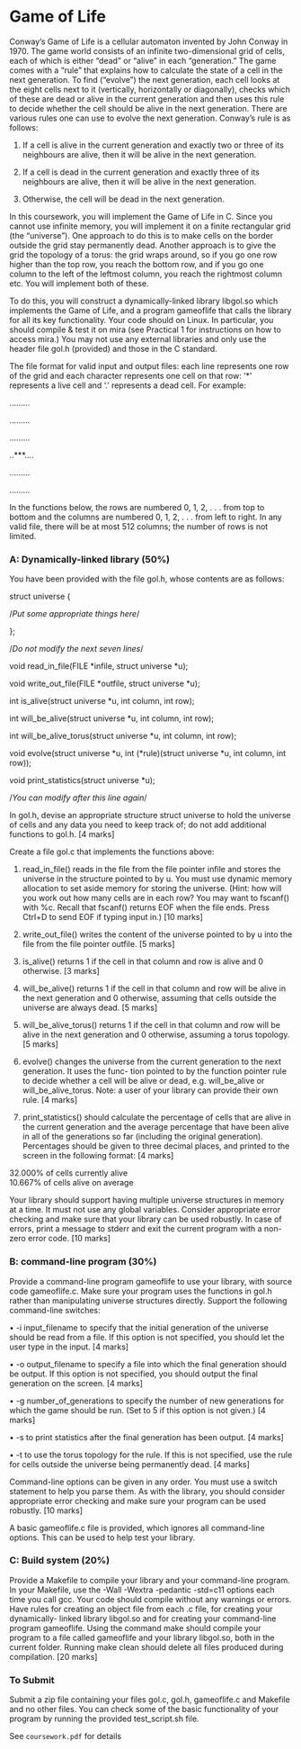# Game of Life

Conway’s Game of Life is a cellular automaton invented by John Conway in 1970. The game world consists of an infinite two-dimensional grid of cells, each of which is either “dead” or “alive” in each “generation.” The game comes with a “rule” that explains how to calculate the state of a cell in the next generation. To find (“evolve”) the next generation, each cell looks at the eight cells next to it (vertically, horizontally or diagonally), checks which of these are dead or alive in the current generation and then uses this rule to decide whether the cell should be alive in the next generation. There are various rules one can use to evolve the next generation. Conway’s rule is as follows:

  1. If a cell is alive in the current generation and exactly two or three of its neighbours are alive, then it will be alive in the next generation.

  2. If a cell is dead in the current generation and exactly three of its neighbours are alive, then it will be alive in the next generation.

  3. Otherwise, the cell will be dead in the next generation.

In this coursework, you will implement the Game of Life in C. Since you cannot use infinite memory, you will implement it on a finite rectangular grid (the “universe”). One approach to do this is to make cells on the border outside the grid stay permanently dead. Another approach is to give the grid the topology of a torus: the grid wraps around, so if you go one row higher than the top row, you reach the bottom row, and if you go one column to the left of the leftmost column, you reach the rightmost column etc. You will implement both of these.

To do this, you will construct a dynamically-linked library libgol.so which implements the Game of Life, and a program gameoflife that calls the library for all its key functionality. Your code should on Linux. In particular, you should compile & test it on mira (see Practical 1 for instructions on how to access mira.) You may not use any external libraries and only use the header file gol.h (provided) and those in the C standard.

The file format for valid input and output files: each line represents one row of the grid and each character represents one cell on that row: ‘*’ represents a live cell and ‘.’ represents a dead cell. For example:

.........

.........

.........

..***....

.........

.........


In the functions below, the rows are numbered 0, 1, 2, . . . from top to bottom and the columns are numbered 0, 1, 2, . . . from left to right. In any valid file, there will be at most 512 columns; the number of rows is not limited.


### A: Dynamically-linked library (50%)

You have been provided with the file gol.h, whose contents are as follows:

struct universe {

/*Put some appropriate things here*/

};

/*Do not modify the next seven lines*/

void read_in_file(FILE *infile, struct universe *u);

void write_out_file(FILE *outfile, struct universe *u);

int is_alive(struct universe *u, int column, int row);

int will_be_alive(struct universe *u, int column, int row);

int will_be_alive_torus(struct universe *u, int column, int row);

void evolve(struct universe *u, int (*rule)(struct universe *u, int column, int row));

void print_statistics(struct universe *u);

/*You can modify after this line again*/


In gol.h, devise an appropriate structure struct universe to hold the universe of cells and any data you need to keep track of; do not add additional functions to gol.h. [4 marks]

Create a file gol.c that implements the functions above:

  1. read_in_file() reads in the file from the file pointer infile and stores the universe in the structure pointed to by u. You must use dynamic memory allocation to set aside memory for storing the universe. (Hint: how will you work out how many cells are in each row? You may want to fscanf() with %c. Recall that fscanf() returns EOF when the file ends. Press Ctrl+D to send EOF if typing input in.) [10 marks]

  2. write_out_file() writes the content of the universe pointed to by u into the file from the file pointer outfile. [5 marks]

  3. is_alive() returns 1 if the cell in that column and row is alive and 0 otherwise. [3 marks]

  4. will_be_alive() returns 1 if the cell in that column and row will be alive in the next generation and 0 otherwise, assuming that cells outside the universe are always dead. [5 marks]

  5. will_be_alive_torus() returns 1 if the cell in that column and row will be alive in the next generation and 0 otherwise, assuming a torus topology. [5 marks]

  6. evolve() changes the universe from the current generation to the next generation. It uses the func- tion pointed to by the function pointer rule to decide whether a cell will be alive or dead, e.g. will_be_alive or will_be_alive_torus. Note: a user of your library can provide their own rule. [4 marks]

  7. print_statistics() should calculate the percentage of cells that are alive in the current generation and the average percentage that have been alive in all of the generations so far (including the original generation). Percentages should be given to three decimal places, and printed to the screen in the following format: [4 marks]

  32.000% of cells currently alive <br>
  10.667% of cells alive on average

Your library should support having multiple universe structures in memory at a time. It must not use any global variables. Consider appropriate error checking and make sure that your library can be used robustly. In case of errors, print a message to stderr and exit the current program with a non-zero error code. [10 marks]


### B: command-line program (30%)

Provide a command-line program gameoflife to use your library, with source code gameoflife.c. Make sure your program uses the functions in gol.h rather than manipulating universe structures directly. Support the following command-line switches:

  • -i input_filename to specify that the initial generation of the universe should be read from a file. If this option is not specified, you should let the user type in the input. [4 marks]

  • -o output_filename to specify a file into which the final generation should be output. If this option is not specified, you should output the final generation on the screen. [4 marks]

  • -g number_of_generations to specify the number of new generations for which the game should be run. (Set to 5 if this option is not given.) [4 marks]

  • -s to print statistics after the final generation has been output. [4 marks]

  • -t to use the torus topology for the rule. If this is not specified, use the rule for cells outside the universe being permanently dead. [4 marks]

Command-line options can be given in any order. You must use a switch statement to help you parse them. As with the library, you should consider appropriate error checking and make sure your program can be used robustly. [10 marks]

A basic gameoflife.c file is provided, which ignores all command-line options. This can be used to help test your library.


### C: Build system (20%)

Provide a Makefile to compile your library and your command-line program. In your Makefile, use the -Wall -Wextra -pedantic -std=c11 options each time you call gcc. Your code should compile without any warnings or errors. Have rules for creating an object file from each .c file, for creating your dynamically- linked library libgol.so and for creating your command-line program gameoflife. Using the command make should compile your program to a file called gameoflife and your library libgol.so, both in the current folder. Running make clean should delete all files produced during compilation. [20 marks]

### To Submit
Submit a zip file containing your files gol.c, gol.h, gameoflife.c and Makefile and no other files. You can check some of the basic functionality of your program by running the provided test_script.sh file.


See `coursework.pdf` for details
